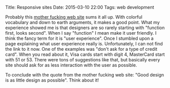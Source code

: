 Title: Responsive sites
Date: 2015-03-10 22:00
Tags: web development


Probably this [mother fucking web site](http://motherfuckingwebsite.com/) sums
it all up. With colorful vocabulary and down to earth arguments, it makes a
good point. What my experience showed me is that designers are so rarely
starting with "function first, looks second". When I say "function" I mean make
it user friendly. I think the fancy term for it is "user experience". Once I
stumbled upon a page explaining what user experience really is. Unfortunately,
I can not find the link to it now. One of the examples was "don't ask for a
type of credit card". When you read about it, Visa cards start with digit 4,
MasterCard start with 51 or 53. There were tons of suggestions like that, but
basically every site should ask for as less interaction with the user as
possible.

To conclude with the quote from the mother fucking web site: "Good design is as
little design as possible". Think about it!
